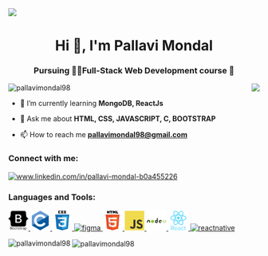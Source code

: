 <img src="https://github.com/pallavimondal98/pallavimondal98/blob/main/Hii%20I%E2%80%99m%20Pallavi%20Mondal.gif" width="400">
<h1 align="center">Hi 👋, I'm Pallavi Mondal</h1>
<h3 align="center">Pursuing 👨‍💻Full-Stack Web Development course 🚀</h3>
<img align="right" alt:"coding" width:"500" src="https://media3.giphy.com/media/VIKOfvqJHcVDrdVivT/200.gif?cid=82a1493bxfroqpbewx5ihg71430opflm4rb2g8hp1cb34wl8&ep=v1_gifs_related&rid=200.gif&ct=g">

<p align="left"> <img src="https://komarev.com/ghpvc/?username=pallavimondal98&label=Profile%20views&color=0e75b6&style=flat" alt="pallavimondal98" /> </p>

- 🌱 I’m currently learning **MongoDB, ReactJs**

- 💬 Ask me about **HTML, CSS, JAVASCRIPT, C, BOOTSTRAP**

- 📫 How to reach me **pallavimondal98@gmail.com**

<h3 align="left">Connect with me:</h3>
<p align="left">
<a href="https://linkedin.com/in/www.linkedin.com/in/pallavi-mondal-b0a455226" target="blank"><img align="center" src="https://raw.githubusercontent.com/rahuldkjain/github-profile-readme-generator/master/src/images/icons/Social/linked-in-alt.svg" alt="www.linkedin.com/in/pallavi-mondal-b0a455226" height="30" width="40" /></a>
</p>

<h3 align="left">Languages and Tools:</h3>
<p align="left"> <a href="https://getbootstrap.com" target="_blank" rel="noreferrer"> <img src="https://raw.githubusercontent.com/devicons/devicon/master/icons/bootstrap/bootstrap-plain-wordmark.svg" alt="bootstrap" width="40" height="40"/> </a> <a href="https://www.cprogramming.com/" target="_blank" rel="noreferrer"> <img src="https://raw.githubusercontent.com/devicons/devicon/master/icons/c/c-original.svg" alt="c" width="40" height="40"/> </a> <a href="https://www.w3schools.com/css/" target="_blank" rel="noreferrer"> <img src="https://raw.githubusercontent.com/devicons/devicon/master/icons/css3/css3-original-wordmark.svg" alt="css3" width="40" height="40"/> </a> <a href="https://www.figma.com/" target="_blank" rel="noreferrer"> <img src="https://www.vectorlogo.zone/logos/figma/figma-icon.svg" alt="figma" width="40" height="40"/> </a> <a href="https://www.w3.org/html/" target="_blank" rel="noreferrer"> <img src="https://raw.githubusercontent.com/devicons/devicon/master/icons/html5/html5-original-wordmark.svg" alt="html5" width="40" height="40"/> </a> <a href="https://developer.mozilla.org/en-US/docs/Web/JavaScript" target="_blank" rel="noreferrer"> <img src="https://raw.githubusercontent.com/devicons/devicon/master/icons/javascript/javascript-original.svg" alt="javascript" width="40" height="40"/> </a> <a href="https://nodejs.org" target="_blank" rel="noreferrer"> <img src="https://raw.githubusercontent.com/devicons/devicon/master/icons/nodejs/nodejs-original-wordmark.svg" alt="nodejs" width="40" height="40"/> </a> <a href="https://reactjs.org/" target="_blank" rel="noreferrer"> <img src="https://raw.githubusercontent.com/devicons/devicon/master/icons/react/react-original-wordmark.svg" alt="react" width="40" height="40"/> </a> <a href="https://reactnative.dev/" target="_blank" rel="noreferrer"> <img src="https://reactnative.dev/img/header_logo.svg" alt="reactnative" width="40" height="40"/> </a> </p>

<p><img align="left" src="https://github-readme-stats.vercel.app/api/top-langs?username=pallavimondal98&show_icons=true&locale=en&layout=compact" alt="pallavimondal98"/></p>

<p>&nbsp;<img align="center" src="https://github-readme-stats.vercel.app/api?username=pallavimondal98&show_icons=true&locale=en" alt="pallavimondal98" /></p>


